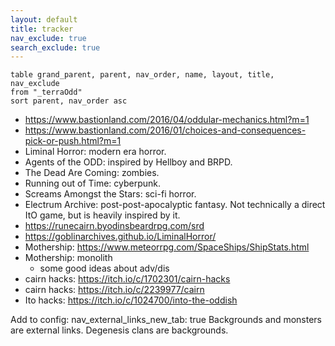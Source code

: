 ```yaml
---
layout: default
title: tracker
nav_exclude: true
search_exclude: true
---
```


```dataview
table grand_parent, parent, nav_order, name, layout, title, nav_exclude
from "_terraOdd"
sort parent, nav_order asc
```

- https://www.bastionland.com/2016/04/oddular-mechanics.html?m=1
- https://www.bastionland.com/2016/01/choices-and-consequences-pick-or-push.html?m=1
- Liminal Horror: modern era horror.
- Agents of the ODD: inspired by Hellboy and BRPD.
- The Dead Are Coming: zombies. 
- Running out of Time: cyberpunk. 
- Screams Amongst the Stars: sci-fi horror. 
- Electrum Archive: post-post-apocalyptic fantasy. Not technically a direct ItO game, but is heavily inspired by it.
- https://runecairn.byodinsbeardrpg.com/srd
- https://goblinarchives.github.io/LiminalHorror/
- Mothership: https://www.meteorrpg.com/SpaceShips/ShipStats.html
- Mothership: monolith
	- some good ideas about adv/dis
- cairn hacks: https://itch.io/c/1702301/cairn-hacks
- cairn hacks: https://itch.io/c/2239977/cairn
- Ito hacks: https://itch.io/c/1024700/into-the-oddish


Add to config: nav_external_links_new_tab: true
Backgrounds and monsters are external links. Degenesis clans are backgrounds.